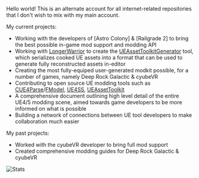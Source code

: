 Hello world! This is an alternate account for all internet-related repositories that I don't wish to mix with my main account. 

My current projects:
- Working with the developers of [Astro Colony] & [Railgrade 2] to bring the best possible in-game mod support and modding API 
- Working with [LongerWarrior](https://github.com/LongerWarrior) to create the [UEAssetToolkitGenerator](https://github.com/LongerWarrior/UEAssetToolkitGenerator) tool, which serializes cooked UE assets into a format that can be used to generate fully reconstructed assets in-editor
- Creating the most fully-equiped user-generated modkit possible, for a number of games, namely Deep Rock Galactic & cyubeVR
- Contributing to open source UE modding tools such as [CUE4Parse](https://github.com/FabianFG/CUE4Parse)/[FModel](https://github.com/4sval/FModel), [UE4SS](https://github.com/UE4SS-RE/RE-UE4SS), [UEAssetToolkit](https://github.com/Archengius/UEAssetToolkit)
- A comprehensive document outlining high level detail of the entire UE4/5 modding scene, aimed towards game developers to be more informed on what is possible
- Building a network of connections between UE tool developers to make collaboration much easier 

My past projects:
- Worked with the cyubeVR developer to bring full mod support
- Created comprehensive modding guides for Deep Rock Galactic & cyubeVR 

![Stats](https://github-readme-stats-delta-eight-48.vercel.app/api?username=Buckminsterfullerene02&show_icons=true&theme=transparent)
